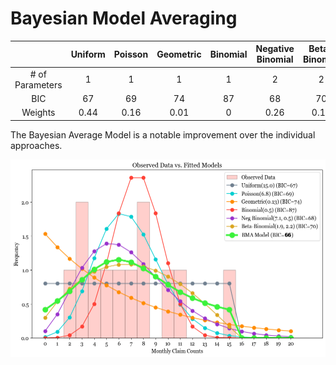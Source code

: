 # Bayesian Model Averaging

| | Uniform | Poisson | Geometric | Binomial | Negative Binomial | Beta-Binomial | Average |
| :---: | :---: | :---: | :---: | :---: | :---: | :---: | :---: |
| # of Parameters | 1 | 1 | 1 | 1 | 2 | 2 | 1.4 |
| BIC | 67 | 69 | 74 | 87 | 68 | 70 | **66** |
| Weights | 0.44 | 0.16 | 0.01 | 0 | 0.26 | 0.12 | - |

The Bayesian Average Model is a notable improvement over the individual approaches.

![Bayesian Average Model](output/observed%20data%20vs%20fitted%20models.png)
